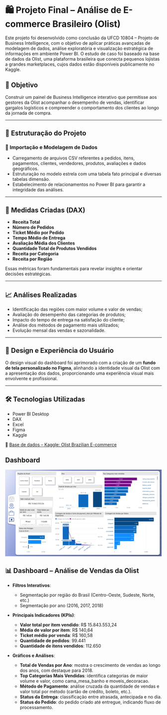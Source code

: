 # 🛍️ Projeto Final – Análise de E-commerce Brasileiro (Olist)

Este projeto foi desenvolvido como conclusão da UFCD 10804 – Projeto de Business Intelligence, com o objetivo de aplicar práticas avançadas de modelagem de dados, análise exploratória e visualização estratégica de informações em ambiente Power BI. O estudo de caso foi baseado na base de dados da Olist, uma plataforma brasileira que conecta pequenos lojistas a grandes marketplaces, cujos dados estão disponíveis publicamente no Kaggle.

## 🎯 Objetivo
Construir um painel de Business Intelligence interativo que permitisse aos gestores da Olist acompanhar o desempenho de vendas, identificar gargalos logísticos e compreender o comportamento dos clientes ao longo da jornada de compra.

---

## 🧩 Estruturação do Projeto

### 📁 Importação e Modelagem de Dados
- Carregamento de arquivos CSV referentes a pedidos, itens, pagamentos, clientes, vendedores, produtos, avaliações e dados geográficos.
- Estruturação no modelo estrela com uma tabela fato principal e diversas tabelas dimensão.
- Estabelecimento de relacionamentos no Power BI para garantir a integridade das análises.

---

## 🧮 Medidas Criadas (DAX)

- **Receita Total**
- **Número de Pedidos**
- **Ticket Médio por Pedido**
- **Tempo Médio de Entrega**
- **Avaliação Média dos Clientes**
- **Quantidade Total de Produtos Vendidos**
- **Receita por Categoria**
- **Receita por Região**

Essas métricas foram fundamentais para revelar insights e orientar decisões estratégicas.

---

## 📈 Análises Realizadas

- Identificação das regiões com maior volume e valor de vendas;
- Avaliação do desempenho das categorias de produtos;
- Impacto do tempo de entrega na satisfação do cliente;
- Análise dos métodos de pagamento mais utilizados;
- Evolução mensal das vendas e sazonalidade.

---

## 🎨 Design e Experiência do Usuário

O design visual do dashboard foi aprimorado com a criação de um **fundo de tela personalizado no Figma**, alinhando a identidade visual da Olist com a apresentação dos dados, proporcionando uma experiência visual mais envolvente e profissional.

---

## 🛠️ Tecnologias Utilizadas

- Power BI Desktop  
- DAX  
- Excel  
- Figma  
- Kaggle  

🔗 [Base de dados – Kaggle: Olist Brazilian E-commerce](https://www.kaggle.com/datasets/olistbr/brazilian-ecommerce)


##  Dashboard
<img src="1.png" alt="Análise Geral" width="800">
</p>

## 📊 Dashboard – Análise de Vendas da Olist

- **Filtros Interativos**:
  - Segmentação por região do Brasil (Centro-Oeste, Sudeste, Norte, etc.)
  - Segmentação por ano (2016, 2017, 2018)

- **Principais Indicadores (KPIs)**:
  - **Valor total por item vendido**: R$ 15.843.553,24
  - **Média de valor por item**: R$ 140,64
  - **Ticket médio por venda**: R$ 160,58
  - **Quantidade de pedidos**: 99.441
  - **Quantidade de itens vendidos**: 112.650

- **Gráficos e Análises**:
  - **Total de Vendas por Ano**: mostra o crescimento de vendas ao longo dos anos, com destaque para 2018.
  - **Top Categorias Mais Vendidas**: identifica categorias de maior volume e valor, como cama_mesa_banho e moveis_decoracao.
  - **Método de Pagamento**: análise cruzada da quantidade de vendas e valor total por método (cartão de crédito, boleto, etc.).
  - **Status da Entrega**: classificação entre atrasada, antecipada e no dia.
  - **Status do Pedido**: do pedido criado até entregue, indicando fluxo de processamento.





